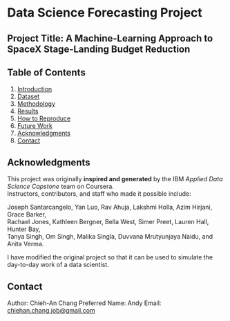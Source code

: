 # Data Science Forecasting Project

## Project Title: A Machine-Learning Approach to SpaceX Stage-Landing Budget Reduction

## Table of Contents
1. [Introduction](#introduction)  
2. [Dataset](#dataset)  
3. [Methodology](#methodology)  
4. [Results](#results)  
5. [How to Reproduce](#how-to-reproduce)  
6. [Future Work](#future-work)  
7. [Acknowledgments](#acknowledgments)  
9. [Contact](#contact)
   
## Acknowledgments
This project was originally **inspired and generated** by the IBM *Applied Data Science Capstone* team on Coursera.  
Instructors, contributors, and staff who made it possible include:  

Joseph Santarcangelo, Yan Luo, Rav Ahuja, Lakshmi Holla, Azim Hirjani, Grace Barker,  
Rachael Jones, Kathleen Bergner, Bella West, Simer Preet, Lauren Hall, Hunter Bay,  
Tanya Singh, Om Singh, Malika Singla, Duvvana Mrutyunjaya Naidu, and Anita Verma.  

I have modified the original project so that it can be used to simulate the day-to-day work of a data scientist.

## Contact
Author: Chieh-An Chang
Preferred Name: Andy
Email: chiehan.chang.job@gmail.com
